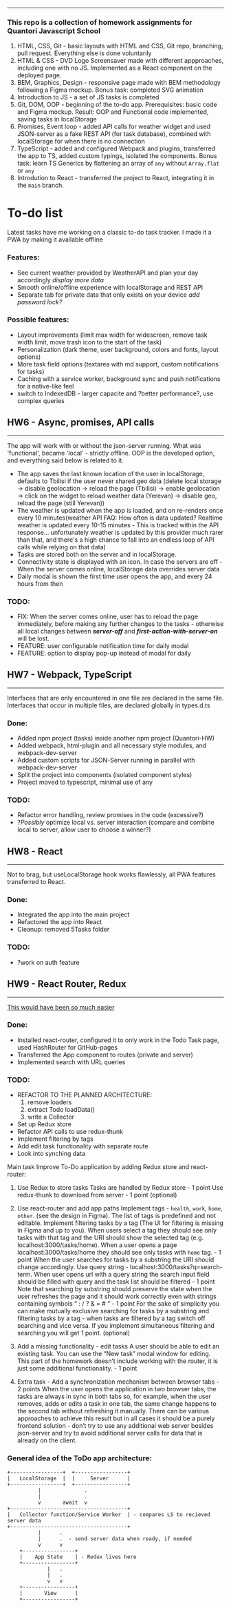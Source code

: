 
----------------
###  This repo is a collection of homework assignments for Quantori Javascript School

1. HTML, CSS, Git - basic layouts with HTML and CSS, Git repo, branching, pull request. Everything else is done voluntarily
2. HTML & CSS - DVD Logo Screensaver made with different appproaches, including one with no JS. Implemented as a React component on the deployed page.
3. BEM, Graphics, Design - responsive page made with BEM methodology following a Figma mockup. Bonus task: completed SVG animation
4. Introduction to JS - a set of JS tasks is completed
5. Git, DOM, OOP - beginning of the to-do app. Prerequisites: basic code and Figma mockup. Result: OOP and Functional code implemented, saving tasks in localStorage
6. Promises, Event loop - added API calls for weather widget and used JSON-server as a fake REST API (for task database), combined with localStorage for when there is no connection
7. TypeScript - added and configured Webpack and plugins, transferred the app to TS, added custom typings, isolated the components. Bonus task: learn TS Generics by flattening an array of `any` without `Array.flat` or `any`
8. Introdution to React - transferred the project to React, integrating it in the `main` branch.

# To-do list
Latest tasks have me working on a classic to-do task tracker. I made it a PWA by making it available offline
### Features:

* See current weather provided by WeatherAPI and plan your day accordingly *display more data*
* Smooth online/offline experience with localStorage and REST API
* Separate tab for private data that only exists on your device *add password lock?*

### Possible features:
* Layout improvements (limit max width for widescreen, remove task width limit, move trash icon to the start of the task)
* Personalization (dark theme, user background, colors and fonts, layout options)
* More task field options (textarea with md support, custom notifications for tasks)
* Caching with a service worker, background sync and push notifications for a native-like feel
* switch to IndexedDB - larger capacite and ?better performance?, use complex queries
## HW6 - Async, promises, API calls
-------------------------------

The app will work with or without the json-server running. What was 'functional', became 'local' - strictly offline. OOP is the developed option, and everything said below is related to it.

* The app saves the last known location of the user in localStorage, defaults to Tbilisi if the user never shared geo data (delete local storage -> disable geolocation -> reload the page (Tbilisi) -> enable geolocation -> click on the widget to reload weather data (Yerevan) -> disable geo, reload the page (still Yerevan))
* The weather is updated when the app is loaded, and on re-renders once every 10 minutes(weather API FAQ: How often is data updated? Realtime weather is updated every 10-15 minutes - This is tracked within the API response... unfortunately  weather is updated by this provider much rarer than that, and there's a high chance to fall into an endless loop of API calls while relying on that data)
* Tasks are stored both on the server and in localStorage.
* Connectivity state is displayed with an icon. In case the servers are off - When the server comes online, localStorage data overrides server data
* Daily modal is shown the first time user opens the app, and every 24 hours from then

### TODO:
* FIX: When the server comes online, user has to reload the page immediately, before making any further changes to the tasks - otherwise all local changes between __*server-off*__ and __*first-action-with-server-on*__ will be lost.
* FEATURE: user configurable notification time for daily modal
* FEATURE: option to display pop-up instead of modal for daily

## HW7 - Webpack, TypeScript
-------------------------------

Interfaces that are only encountered in one file are declared in the same file. Interfaces that occur in multiple files, are declared globally in types.d.ts

### Done:
* Added npm project (tasks) inside another npm project (Quantori-HW)
* Added webpack, html-plugin and all necessary style modules, and webpack-dev-server
* Added custom scripts for JSON-Server running in parallel with webpack-dev-server
* Split the project into components (isolated component styles)
* Project moved to typescript, minimal use of any

### TODO:
* Refactor error handling, review promises in the code (excessive?)
* ?*Possibly* optimize local vs. server interaction (compare and combine local to server, allow user to choose a winner?)

## HW8 - React
-----------------------
Not to brag, but useLocalStorage hook works flawlessly, all PWA features transferred to React.
### Done:
* Integrated the app into the main project
* Refactored the app into React
* Cleanup: removed 5Tasks folder
### TODO:
* ?work on auth feature

## HW9 - React Router, Redux
-------------------------
[This would have been so much easier](https://redux-offline.github.io/redux-offline/)
### Done:
* Installed react-router, configured it to only work in the Todo Task page, used HashRouter for GitHub-pages
* Transferred the App component to routes (private and server)
* Implemented search with URL queries
### TODO:
* REFACTOR TO THE PLANNED ARCHITECTURE:
  1. remove loaders
  2. extract Todo loadData()
  3. write a Collector
* Set up Redux store
* Refactor API calls to use redux-thunk
* Implement filtering by tags
* Add edit task functionality with separate route
* Look into synching data

Main task
Improve To-Do application by adding Redux store and react-router:

1. Use Redux to store tasks
Tasks are handled by Redux store - 1 point
Use redux-thunk to download from server - 1 point (optional)
1. Use react-router and add app paths
Implement tags - `health`, `work`, `home`, `other`. (see the design in Figma). The list of tags is predefined and not editable. Implement filtering tasks by a tag (The UI for filtering is missing in Figma and up to you). When users select a tag they should see only tasks with that tag and the URI should show the selected tag (e.g. localhost:3000/tasks/home). When a user opens a page localhost:3000/tasks/home they should see only tasks with `home` tag. - 1 point
When the user searches for tasks by a substring the URI should change accordingly. Use query string - localhost:3000/tasks?q=search-term. When user opens url with a query string the search input field should be filled with query and the task list should be filtered - 1 point
Note that searching by substring should preserve the state when the user refreshes the page and it should work correctly even with strings containing symbols “ : / ? & = # ” - 1 point
For the sake of simplicity you can make mutually exclusive searching for tasks by a substring and filtering tasks by a tag - when tasks are filtered by a tag switch off searching and vice versa. If you implement simultaneous filtering and searching you will get 1 point. (optional)
1. Add a missing functionality - edit tasks
A user should be able to edit an existing task. You can use the “New task” modal window for editing. This part of the homework doesn’t include working with the router, it is just some additional functionality. - 1 point


4. Extra task - Add a synchronization mechanism between browser tabs - 2 points
When the user opens the application in two browser tabs, the tasks are always in sync in both tabs so, for example, when the user removes, adds or edits a task in one tab, the same change happens to the second tab without refreshing it manually.
There can be various approaches to achieve this result but in all cases it should be a purely frontend solution - don’t try to use any additional web server besides json-server and try to avoid additional server calls for data that is already on the client.


### General idea of the ToDo app architecture:

```
+-----------------+  +-----------------+
|   LocalStorage  |  |     Server      |
+-----------------+  +-----------------+
          |              .
          |              .
          v       await  v
+--------------------------------------+
|   Collector function/Service Worker  | - compares LS to recieved server data
+--------------------------------------+
          |      .
          |      .  - send server data when ready, if needed
          v      v
    +-----------------+
    |    App State    | - Redux lives here
    +-----------------+
             |   .
             |   .
             v   v
    +-----------------+
    |       View      |
    +-----------------+
 ```